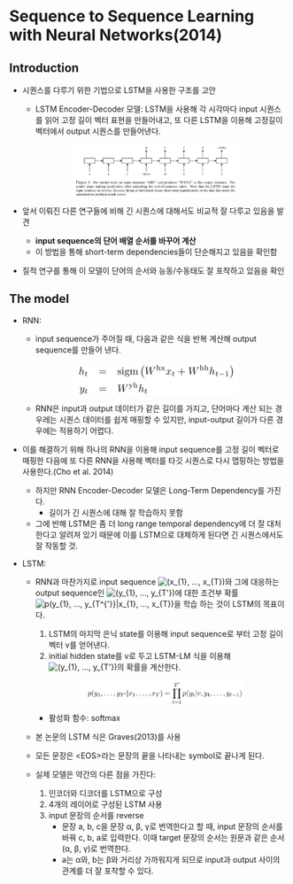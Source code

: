 # Sequence to Sequence Learning with Neural Networks(2014)
## Introduction
* 시퀀스를 다루기 위한 기법으로 LSTM을 사용한 구조를 고안
    * LSTM Encoder-Decoder 모델: LSTM을 사용해 각 시각마다 input 시퀀스를 읽어 고정 길이 벡터 표현을 만들어내고, 또 다른 LSTM을 이용해 고정길이 벡터에서 output 시퀀스를 만들어낸다.
    
    <p align="center"><img src = "./img/13.jpeg" width="300px" align="center"></p>
    
* 앞서 이뤄진 다른 연구들에 비해 긴 시퀀스에 대해서도 비교적 잘 다루고 있음을 발견
    * **input sequence의 단어 배열 순서를 바꾸어 계산**
    * 이 방법을 통해 short-term dependencies들이 단순해지고 있음을 확인함
* 질적 연구를 통해 이 모델이 단어의 순서와 능동/수동태도 잘 포착하고 있음을 확인

## The model
* RNN:
    * input sequence가 주어질 때, 다음과 같은 식을 반복 계산해 output sequence를 만들어 낸다.
    <p align="center"><img src = "./img/14.jpeg" width="300px" align="center"></p>

    * RNN은 input과 output 데이터가 같은 길이를 가지고, 단어마다 계산 되는 경우레는 시퀀스 데이터를 쉽게 매핑할 수 있지만, input-output 길이가 다른 경우에는 적용하기 어렵다.
* 이를 해결하기 위해 하나의 RNN을 이용해 input sequence를 고정 길이 벡터로 매핑한 다음에 또 다른 RNN을 사용해 벡터를 타깃 시퀀스로 다시 맵핑하는 방법을 사용한다.(Cho et al. 2014)
    * 하지만 RNN Encoder-Decoder 모델은 Long-Term Dependency를 가진다.
        * 길이가 긴 시퀀스에 대해 잘 학습하지 못함
    * 그에 반해 LSTM은 좀 더 long range temporal dependency에 더 잘 대처한다고 알려져 있기 때문에 이를 LSTM으로 대체하게 된다면 긴 시퀀스에서도 잘 작동할 것.
 * LSTM:
    * RNN과 마찬가지로 input sequence <img src="https://latex.codecogs.com/gif.latex?(x_{1},&space;...,&space;x_{T})" title="(x_{1}, ..., x_{T})" />와 그에 대응하는 output sequence인 <img src="https://latex.codecogs.com/gif.latex?(y_{1},&space;...,&space;y_{T'})" title="(y_{1}, ..., y_{T'})" />에 대한 조건부 확률 <img src="https://latex.codecogs.com/gif.latex?p(y_{1},&space;...,&space;y_{T^{'}}|x_{1},&space;...,&space;x_{T})" title="p(y_{1}, ..., y_{T^{'}}|x_{1}, ..., x_{T})" />을 학습 하는 것이 LSTM의 목표이다.
        1) LSTM의 마지막 은닉 state를 이용해 input sequence로 부터 고정 길이 벡터 v를 얻어낸다.
        2) initial hidden state를 v로 두고 LSTM-LM 식을 이용해 <img src="https://latex.codecogs.com/gif.latex?(y_{1},&space;...,&space;y_{T'})" title="(y_{1}, ..., y_{T'})" />의 확률을 계산한다. 
        <p align="center"><img src = "./img/15.jpeg" width="300px" align="center"></p>
        
        * 활성화 함수: softmax
    * 본 논문의 LSTM 식은 Graves(2013)를 사용
    * 모든 문장은 \<EOS\>라는 문장의 끝을 나타내는 symbol로 끝나게 된다.
    * 실제 모델은 약간의 다른 점을 가진다:
        1) 인코더와 디코더를 LSTM으로 구성
        2) 4개의 레이어로 구성된 LSTM 사용
        3) input 문장의 순서를 reverse
            * 문장 a, b, c을 문장 α, β, γ로 번역한다고 할 때, input 문장의 순서를 바꿔 c, b, a로 입력한다. 이때 target 문장의 순서는 원문과 같은 순서(α, β, γ)로 번역한다.
            * a는 α와, b는 β와 거리상 가까워지게 되므로 input과 output 사이의 관계를 더 잘 포착할 수 있다.

         


    